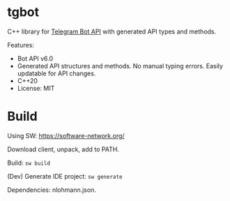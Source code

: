 # tgbot

C++ library for [Telegram Bot API](https://core.telegram.org/bots/api) with generated API types and methods.

Features:

* Bot API v6.0
* Generated API structures and methods. No manual typing errors. Easily updatable for API changes.
* C++20
* License: MIT

# Build

Using SW: https://software-network.org/

Download client, unpack, add to PATH.

Build: `sw build`

(Dev) Generate IDE project: `sw generate`

Dependencies: nlohmann.json.
